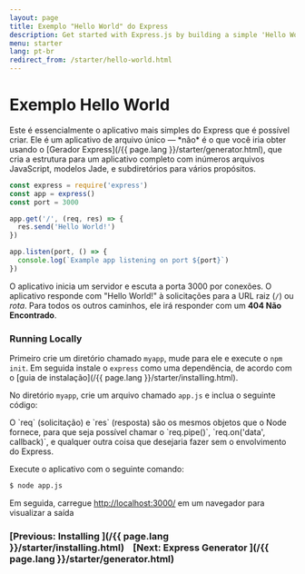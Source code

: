 ```yaml
---
layout: page
title: Exemplo "Hello World" do Express
description: Get started with Express.js by building a simple 'Hello World' application, demonstrating the basic setup and server creation for beginners.
menu: starter
lang: pt-br
redirect_from: /starter/hello-world.html
---
```


# Exemplo Hello World

<div class="doc-box doc-info" markdown="1">
Este é essencialmente o aplicativo mais simples do Express que é possível criar. Ele
é um aplicativo de arquivo único &mdash; *não* é o que você iria obter usando o [Gerador Express](/{{ page.lang }}/starter/generator.html),
que cria a estrutura para um aplicativo completo com inúmeros arquivos JavaScript, modelos Jade, e subdiretórios para vários
propósitos.
</div>

```js
const express = require('express')
const app = express()
const port = 3000

app.get('/', (req, res) => {
  res.send('Hello World!')
})

app.listen(port, () => {
  console.log(`Example app listening on port ${port}`)
})
```

O aplicativo inicia um servidor e escuta a porta 3000 por
conexões. O aplicativo responde com "Hello World!" à solicitações
para a URL raiz (`/`) ou _rota_. Para
todos os outros caminhos, ele irá responder com um **404 Não Encontrado**.

### Running Locally

Primeiro crie um diretório chamado `myapp`,
mude para ele e execute o `npm init`. Em seguida
instale o `express` como uma dependência, de acordo com o [guia de instalação](/{{ page.lang }}/starter/installing.html).

No diretório `myapp`, crie um arquivo chamado `app.js` e inclua o seguinte código:

<div class="doc-box doc-notice" markdown="1">
O `req` (solicitação) e `res`
(resposta) são os mesmos objetos que o Node fornece, para que seja
possível chamar o `req.pipe()`,
`req.on('data', callback)`, e qualquer outra coisa
que desejaria fazer sem o envolvimento do Express.
</div>

Execute o aplicativo com o seguinte comando:

```bash
$ node app.js
```

Em seguida, carregue [http://localhost:3000/](http://localhost:3000/) em
um navegador para visualizar a saída

### [Previous: Installing ](/{{ page.lang }}/starter/installing.html)&nbsp;&nbsp;&nbsp;&nbsp;[Next: Express Generator ](/{{ page.lang }}/starter/generator.html)
